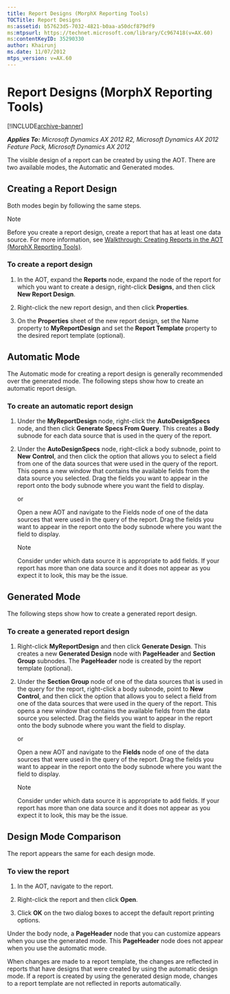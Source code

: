 ```yaml
---
title: Report Designs (MorphX Reporting Tools)
TOCTitle: Report Designs
ms:assetid: b57623d5-7032-4821-b0aa-a50dcf879df9
ms:mtpsurl: https://technet.microsoft.com/library/Cc967418(v=AX.60)
ms:contentKeyID: 35290330
author: Khairunj
ms.date: 11/07/2012
mtps_version: v=AX.60
---
```


# Report Designs (MorphX Reporting Tools) 


[!INCLUDE[archive-banner](includes/archive-banner.md)]


_**Applies To:** Microsoft Dynamics AX 2012 R2, Microsoft Dynamics AX 2012 Feature Pack, Microsoft Dynamics AX 2012_

The visible design of a report can be created by using the AOT. There are two available modes, the Automatic and Generated modes.

## Creating a Report Design

Both modes begin by following the same steps.


> [!NOTE]
> <P>Before you create a report design, create a report that has at least one data source. For more information, see <A href="walkthrough-creating-reports-in-the-aot-morphx-reporting-tools.md">Walkthrough: Creating Reports in the AOT (MorphX Reporting Tools)</A>.</P>



### To create a report design

1.  In the AOT, expand the **Reports** node, expand the node of the report for which you want to create a design, right-click **Designs**, and then click **New Report Design**.

2.  Right-click the new report design, and then click **Properties**.

3.  On the **Properties** sheet of the new report design, set the Name property to **MyReportDesign** and set the **Report Template** property to the desired report template (optional).

## Automatic Mode

The Automatic mode for creating a report design is generally recommended over the generated mode. The following steps show how to create an automatic report design.

### To create an automatic report design

1.  Under the **MyReportDesign** node, right-click the **AutoDesignSpecs** node, and then click **Generate Specs From Query**. This creates a **Body** subnode for each data source that is used in the query of the report.

2.  Under the **AutoDesignSpecs** node, right-click a body subnode, point to **New** **Control**, and then click the option that allows you to select a field from one of the data sources that were used in the query of the report. This opens a new window that contains the available fields from the data source you selected. Drag the fields you want to appear in the report onto the body subnode where you want the field to display.
    
    or
    
    Open a new AOT and navigate to the Fields node of one of the data sources that were used in the query of the report. Drag the fields you want to appear in the report onto the body subnode where you want the field to display.
    

    > [!NOTE]
    > <P>Consider under which data source it is appropriate to add fields. If your report has more than one data source and it does not appear as you expect it to look, this may be the issue.</P>



## Generated Mode

The following steps show how to create a generated report design.

### To create a generated report design

1.  Right-click **MyReportDesign** and then click **Generate Design**. This creates a new **Generated Design** node with **PageHeader** and **Section Group** subnodes. The **PageHeader** node is created by the report template (optional).

2.  Under the **Section Group** node of one of the data sources that is used in the query for the report, right-click a body subnode, point to **New Control**, and then click the option that allows you to select a field from one of the data sources that were used in the query of the report. This opens a new window that contains the available fields from the data source you selected. Drag the fields you want to appear in the report onto the body subnode where you want the field to display.
    
    or
    
    Open a new AOT and navigate to the **Fields** node of one of the data sources that were used in the query of the report. Drag the fields you want to appear in the report onto the body subnode where you want the field to display.
    

    > [!NOTE]
    > <P>Consider under which data source it is appropriate to add fields. If your report has more than one data source and it does not appear as you expect it to look, this may be the issue.</P>



## Design Mode Comparison

The report appears the same for each design mode.

### To view the report

1.  In the AOT, navigate to the report.

2.  Right-click the report and then click **Open**.

3.  Click **OK** on the two dialog boxes to accept the default report printing options.

Under the body node, a **PageHeader** node that you can customize appears when you use the generated mode. This **PageHeader** node does not appear when you use the automatic mode.

When changes are made to a report template, the changes are reflected in reports that have designs that were created by using the automatic design mode. If a report is created by using the generated design mode, changes to a report template are not reflected in reports automatically.

